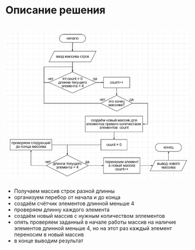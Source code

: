 # Описание решения
![Блок-схема](%D0%B1%D0%BE%D0%BB%D0%BA-%D1%81%D1%85%D0%B5%D0%BC%D0%B0.png)
=====
* Получаем массив строк разной длинны
* организуем перебор от начала и до конца
* создаём счётчик элементов длинной меньше 4
* проверяем длинну каждого элемента
* создаём новый массив с нужным количеством эллементов
* опять проверяем заданный в начале работы массив на наличие элементов длинной меньше 4, но на этот раз каждый элемент переносим в новый массив
* в конце выводим результат